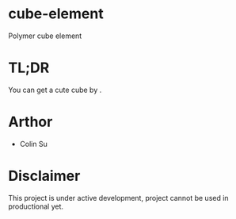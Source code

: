 cube-element
============

Polymer cube element




# TL;DR

You can get a cute cube by <cube-element>.

# Arthor

* Colin Su

# Disclaimer

This project is under active development, project cannot be used in productional yet.

